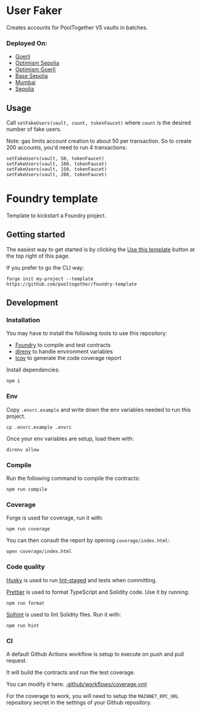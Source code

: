 # User Faker

Creates accounts for PoolTogether V5 vaults in batches.

### Deployed On:

- [Goerli](https://goerli.etherscan.io/address/0x4b1fb48851a2747c324a4f6f77c09ccdf4b15609)
- [Optimism Sepolia](https://sepolia-optimism.etherscan.io/address/0x4eDF4ECef7B1Ad2278f2d152b4f544b85265874c#code)
- [Optimism Goerli](https://goerli-optimism.etherscan.io/address/0x7506De196cd50f95c53412844743c90B63fE79ef#code)
- [Base Sepolia](https://sepolia.basescan.org/address/0x02ac689bb6ad0e07144a520c02e5fe3a3959dfa0)
- [Mumbai](https://mumbai.polygonscan.com/address/0xda33207b32075f9fb047ca3246bbeb6432fe3f91)
- [Sepolia](https://sepolia.etherscan.io/address/0xb02BB09C774a1eccA01259F68373894f6eFE7164)

## Usage

Call `setFakeUsers(vault, count, tokenFaucet)` where `count` is the desired number of fake users.

Note: gas limits account creation to about 50 per transaction. So to create 200 accounts, you'd need to run 4 transactions:

```
setFakeUsers(vault, 50, tokenFaucet)
setFakeUsers(vault, 100, tokenFaucet)
setFakeUsers(vault, 150, tokenFaucet)
setFakeUsers(vault, 200, tokenFaucet)
```

# Foundry template

Template to kickstart a Foundry project.

## Getting started

The easiest way to get started is by clicking the [Use this template](https://github.com/pooltogether/foundry-template/generate) button at the top right of this page.

If you prefer to go the CLI way:

```
forge init my-project --template https://github.com/pooltogether/foundry-template
```

## Development

### Installation

You may have to install the following tools to use this repository:

- [Foundry](https://github.com/foundry-rs/foundry) to compile and test contracts
- [direnv](https://direnv.net/) to handle environment variables
- [lcov](https://github.com/linux-test-project/lcov) to generate the code coverage report

Install dependencies:

```
npm i
```

### Env

Copy `.envrc.example` and write down the env variables needed to run this project.

```
cp .envrc.example .envrc
```

Once your env variables are setup, load them with:

```
direnv allow
```

### Compile

Run the following command to compile the contracts:

```
npm run compile
```

### Coverage

Forge is used for coverage, run it with:

```
npm run coverage
```

You can then consult the report by opening `coverage/index.html`:

```
open coverage/index.html
```

### Code quality

[Husky](https://typicode.github.io/husky/#/) is used to run [lint-staged](https://github.com/okonet/lint-staged) and tests when committing.

[Prettier](https://prettier.io) is used to format TypeScript and Solidity code. Use it by running:

```
npm run format
```

[Solhint](https://protofire.github.io/solhint/) is used to lint Solidity files. Run it with:

```
npm run hint
```

### CI

A default Github Actions workflow is setup to execute on push and pull request.

It will build the contracts and run the test coverage.

You can modify it here: [.github/workflows/coverage.yml](.github/workflows/coverage.yml)

For the coverage to work, you will need to setup the `MAINNET_RPC_URL` repository secret in the settings of your Github repository.
